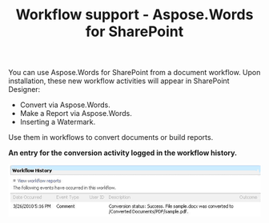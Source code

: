 ﻿---
title: Workflow support - Aspose.Words for SharePoint
articleTitle: Workflow support
linktitle: Workflow support
description: "Workflow features of the Aspose.Words for SharePoint."
type: docs
weight: 40
url: /sharepoint/workflow-support/
---

You can use Aspose.Words for SharePoint from a document workflow. Upon installation, these new workflow activities will appear in SharePoint Designer:

- Convert via Aspose.Words.
- Make a Report via Aspose.Words.
- Inserting a Watermark.

Use them in workflows to convert documents or build reports.

**An entry for the conversion activity logged in the workflow history.** 

![todo:image_alt_text](workflow-support-1.png)
